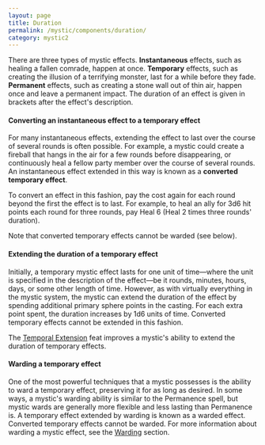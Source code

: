 ```yaml
---
layout: page
title: Duration
permalink: /mystic/components/duration/
category: mystic2
---
```

There are three types of mystic effects. **Instantaneous** effects, such
as healing a fallen comrade, happen at once. **Temporary** effects, such
as creating the illusion of a terrifying monster, last for a while
before they fade. **Permanent** effects, such as creating a stone wall
out of thin air, happen once and leave a permanent impact. The duration
of an effect is given in brackets after the effect's description.

#### Converting an instantaneous effect to a temporary effect

For many instantaneous effects, extending the effect to last over the
course of several rounds is often possible. For example, a mystic could
create a fireball that hangs in the air for a few rounds before
disappearing, or continuously heal a fellow party member over the course
of several rounds. An instantaneous effect extended in this way is known
as a **converted temporary effect**.

To convert an effect in this fashion, pay the cost again for each round
beyond the first the effect is to last. For example, to heal an ally for
3d6 hit points each round for three rounds, pay Heal 6 (Heal 2 times
three rounds' duration).

Note that converted temporary effects cannot be warded (see below).

#### Extending the duration of a temporary effect

Initially, a temporary mystic effect lasts for one unit of time—where
the unit is specified in the description of the effect—be it rounds,
minutes, hours, days, or some other length of time. However, as with
virtually everything in the mystic system, the mystic can extend the
duration of the effect by spending additional primary sphere points in
the casting. For each extra point spent, the duration increases by 1d6
units of time. Converted temporary effects cannot be extended in this
fashion.

The [Temporal Extension](/mystic/feats/temporal-extension) feat improves
a mystic's ability to extend the duration of temporary effects.

#### Warding a temporary effect

One of the most powerful techniques that a mystic possesses is the
ability to ward a temporary effect, preserving it for as long as
desired. In some ways, a mystic's warding ability is similar to the
Permanence spell, but mystic wards are generally more flexible and less
lasting than Permanence is. A temporary effect extended by warding is
known as a warded effect. Converted temporary effects cannot be warded.
For more information about warding a mystic effect, see the
[Warding](/mystic/techniques/warding) section.
